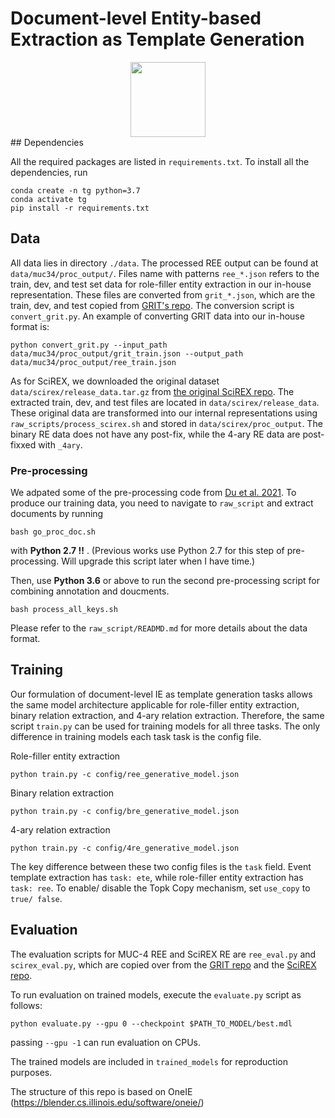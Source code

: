 # Document-level Entity-based Extraction as Template Generation
<div align="center">
<a href="https://pluslabnlp.github.io/"><img src="https://pluslabnlp.github.io/images/Logos/logo_transparent_background.png" height="120" ></a>
</div>
## Dependencies 

All the required packages are listed in `requirements.txt`. To install all the dependencies, run

```
conda create -n tg python=3.7
conda activate tg
pip install -r requirements.txt
```


## Data

All data lies in directory `./data`. The processed REE output can be found at `data/muc34/proc_output/`. Files name with patterns `ree_*.json` refers to the train, dev, and test set data for role-filler entity extraction in our in-house representation. These files are converted from `grit_*.json`, which are the train, dev, and test copied from [GRIT's repo](https://github.com/xinyadu/grit_doc_event_entity/). The conversion script is `convert_grit.py`. An example of converting GRIT data into our in-house format is:

```
python convert_grit.py --input_path data/muc34/proc_output/grit_train.json --output_path data/muc34/proc_output/ree_train.json
```

As for SciREX, we downloaded the original dataset `data/scirex/release_data.tar.gz` from [the original SciREX repo](https://github.com/allenai/SciREX/tree/master/scirex_dataset). The extracted train, dev, and test files are located in `data/scirex/release_data`. These original data are transformed into our internal representations using `raw_scripts/process_scirex.sh` and stored in `data/scirex/proc_output`. The binary RE data does not have any post-fix, while the 4-ary RE data are post-fixxed with `_4ary`.

### Pre-processing

We adpated some of the pre-processing code from [Du et al. 2021](https://arxiv.org/abs/2008.09249). To produce our training data, you need to navigate to `raw_script` and extract documents by running

```
bash go_proc_doc.sh
```

with __Python 2.7 !!__ . (Previous works use Python 2.7 for this step of pre-processing. Will upgrade this script later when I have time.)

Then, use __Python 3.6__ or above to run the second pre-processing script for combining annotation and doucments. 

```
bash process_all_keys.sh
```

Please refer to the `raw_script/READMD.md` for more details about the data format.


## Training

Our formulation of document-level IE as template generation tasks allows the same model architecture applicable for role-filler entity extraction, binary relation extraction, and 4-ary relation extraction. Therefore, the same script `train.py` can be used for training models for all three tasks. The only difference in training models each task task is the config file.

Role-filler entity extraction
```
python train.py -c config/ree_generative_model.json
```
Binary relation extraction
```
python train.py -c config/bre_generative_model.json
```
4-ary relation extraction
```
python train.py -c config/4re_generative_model.json
```

The key difference between these two config files is the `task` field. Event template extraction has `task: ete`, while role-filler entity extraction has `task: ree`. To enable/ disable the Topk Copy mechanism, set `use_copy` to `true/ false`. 




## Evaluation

The evaluation scripts for MUC-4 REE and SciREX RE are `ree_eval.py` and `scirex_eval.py`, which are copied over from the [GRIT repo](https://github.com/xinyadu/grit_doc_event_entity/) and the [SciREX repo](https://github.com/allenai/SciREX).

To run evaluation on trained models, execute the `evaluate.py` script as follows:
```
python evaluate.py --gpu 0 --checkpoint $PATH_TO_MODEL/best.mdl
```
passing `--gpu -1` can run evaluation on CPUs.

The trained models are included in `trained_models` for reproduction purposes.

The structure of this repo is based on OneIE (https://blender.cs.illinois.edu/software/oneie/)
